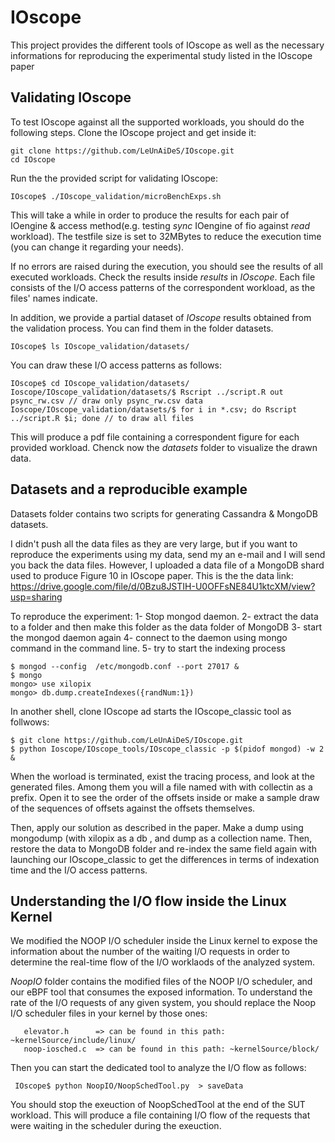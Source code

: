 # IOscope
This project provides the different tools of IOscope as well as the necessary informations for reproducing the experimental study listed in the IOscope paper 


## Validating IOscope
To test IOscope against all the supported workloads, you should do the following steps. 
Clone the IOscope project and get inside it: 
```
git clone https://github.com/LeUnAiDeS/IOscope.git
cd IOscope
```

Run the the provided script for validating IOscope: 
```
IOscope$ ./IOscope_validation/microBenchExps.sh
```
This will take a while in order to produce the results for each pair of IOengine & access method(e.g. testing *sync* IOengine of fio against *read* workload). The testfile size is set to 32MBytes to reduce the execution time (you can change it regarding your needs).


If no errors are raised during the execution, you should see the results of all executed workloads. Check the results 
inside *results* in *IOscope*. Each file consists of the I/O access patterns of the correspondent workload, as the files' names indicate. 

In addition, we provide a partial dataset of *IOscope* results obtained from the validation process. 
You can find them in the folder datasets.
```
IOscope$ ls IOscope_validation/datasets/
```
You can draw these I/O access patterns as follows:
```
IOscope$ cd IOscope_validation/datasets/
Ioscope/IOscope_validation/datasets/$ Rscript ../script.R out psync_rw.csv // draw only psync_rw.csv data
Ioscope/IOscope_validation/datasets/$ for i in *.csv; do Rscript ../script.R $i; done // to draw all files
```
This will produce a pdf file containing a correspondent figure for each provided workload.
Chenck now the *datasets* folder to visualize the drawn data.


## Datasets and a reproducible example 

Datasets folder contains two scripts for generating Cassandra & MongoDB datasets. 

I didn't push all the  data files as they are very large, but if you want to 
reproduce the experiments using my data, send my an e-mail and I will send you back the data files. 
However, I uploaded a data file of a MongoDB shard used to produce Figure 10 in IOscope paper.
This is the the data link: https://drive.google.com/file/d/0Bzu8JSTIH-U0OFFsNE84U1ktcXM/view?usp=sharing

To reproduce the experiment: 
1- Stop mongod daemon. 
2- extract the data to a folder and then make this folder as the data folder of MongoDB 
3- start the mongod daemon again
4- connect to the daemon using mongo command in the command line. 
5- try to start the indexing process 

```
$ mongod --config  /etc/mongodb.conf --port 27017 &
$ mongo
mongo> use xilopix
mongo> db.dump.createIndexes({randNum:1})
```
In another shell, clone IOscope ad starts the IOscope\_classic tool as follwows: 

```
$ git clone https://github.com/LeUnAiDeS/IOscope.git
$ python Ioscope/IOscope_tools/IOscope_classic -p $(pidof mongod) -w 2 & 
```

When the worload is terminated, exist the tracing process, and look at the generated files. Among them you will a file named with with collectin as a prefix. Open it to see the order of the offsets inside or make a sample draw of the sequences of offsets against the offsets themselves. 

Then, apply our solution as described in the paper. Make a dump using mongodump (with xilopix as a db , and dump as a collection name. Then, restore the data to MongoDB folder and re-index the same field again with launching our IOscope\_classic 
to get the differences in terms of indexation time and the I/O access patterns.

## Understanding the I/O flow inside the Linux Kernel
We modified the NOOP I/O scheduler inside the Linux kernel to expose the information about the number of the 
waiting I/O requests in order to determine the real-time flow of the I/O worklaods of the analyzed system.


*NoopIO* folder contains the modified files of the NOOP I/O scheduler, and our eBPF tool that consumes the exposed information.
To understand the rate of the I/O requests of any given system, you should replace the Noop I/O scheduler files in your kernel 
by those ones: 
```
   elevator.h      => can be found in this path: ~kernelSource/include/linux/
   noop-iosched.c  => can be found in this path: ~kernelSource/block/
``` 
Then you can start the dedicated tool to analyze the I/O flow as follows: 
```
 IOscope$ python NoopIO/NoopSchedTool.py  > saveData
 ```
 You should stop the exeuction of NoopSchedTool at the end of the SUT workload. This will produce a file containing I/O flow of the requests that were waiting in the scheduler during the exeuction. 
